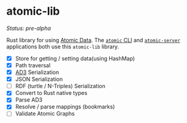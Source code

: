 # atomic-lib

_Status: pre-alpha_

Rust library for using [Atomic Data](https://docs.atomicdata.dev).
The [`atomic` CLI](../cli/readme.md) and [`atomic-server`](../server/readme.md) applications both use this `atomic-lib` library.

- [x] Store for getting / setting data(using HashMap)
- [x] Path traversal
- [x] [AD3](https://docs.atomicdata.dev/core/serialization.html) Serialization
- [x] JSON Serialization
- [ ] RDF (turtle / N-Triples) Serialization
- [x] Convert to Rust native types
- [x] Parse AD3
- [x] Resolve / parse mappings (bookmarks)
- [ ] Validate Atomic Graphs

